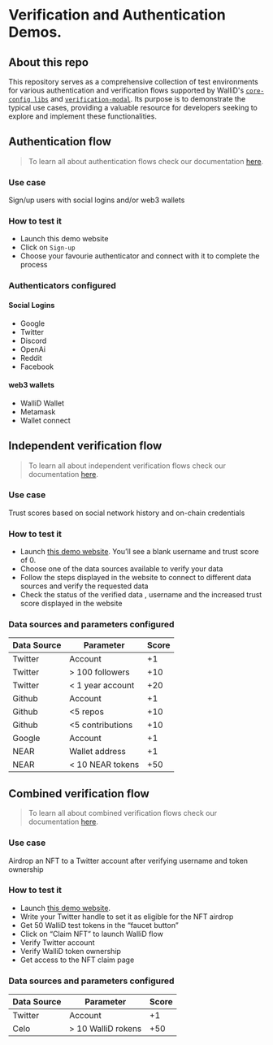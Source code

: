 # Verification and Authentication Demos.

## About this repo

This repository serves as a comprehensive collection of test environments for various authentication and verification flows supported by WalliD's [`core-config libs`](https://github.com/walliDprotocol/core-config) and [`verification-modal`](https://github.com/walliDprotocol/verification-modal). Its purpose is to demonstrate the typical use cases, providing a valuable resource for developers seeking to explore and implement these functionalities.

## Authentication flow
> To learn all about authentication flows check our documentation [here](https://docs.wallid.io/config-dashboard/authentication).

### Use case

Sign/up users with social logins and/or web3 wallets

### How to test it

- Launch this demo website
- Click on `Sign-up`
- Choose your favourie authenticator and connect with it to complete the process 

### Authenticators configured

#### Social Logins
- Google
- Twitter
- Discord
- OpenAi
- Reddit
- Facebook
#### web3 wallets
- WalliD Wallet
- Metamask
- Wallet connect
 
## Independent verification flow
>To learn all about independent verification flows check our documentation [here](https://docs.wallid.io/config-dashboard/data-verification).

### Use case

Trust scores based on social network history and on-chain credentials

### How to test it

- Launch [this demo website](https://verification-sdk-demo-webapp.herokuapp.com). You’ll see a blank username and trust score of 0. 
- Choose one of the data sources available to verify your data
- Follow the steps displayed in the website to connect to different data sources and verify the requested data
- Check the status of the verified data , username and the increased trust score displayed in the website

### Data sources and parameters configured


| Data Source | Parameter          | Score |
|----------|-----------------------|--------|
| Twitter  | Account               | +1     |
| Twitter  | > 100 followers       | +10    |
| Twitter  | < 1 year account      | +20    |
| Github   | Account               | +1     |
| Github   | <5 repos              | +10    |
| Github   | <5 contributions      | +10    |
| Google   | Account               | +1     |
| NEAR     | Wallet address        | +1     |
| NEAR     | < 10 NEAR tokens      | +50    |



## Combined verification flow
>To learn all about combined verification flows check our documentation [here](https://docs.wallid.io/config-dashboard/data-verification).

### Use case

Airdrop an NFT to a Twitter account after verifying username and token ownership 

### How to test it

- Launch [this demo website](https://wallid-demo-celo.herokuapp.com/). 
- Write your Twitter handle to set it as eligible for the NFT airdrop
- Get 50 WalliD test tokens in the “faucet button”
- Click on “Claim NFT” to launch WalliD flow
- Verify Twitter account
- Verify WalliD token  ownership
- Get access to the NFT claim page

### Data sources and parameters configured

| Data Source | Parameter          | Score |
|----------|-----------------------|--------|
| Twitter  | Account               | +1     |
| Celo | > 10 WalliD rokens       | +50    |









